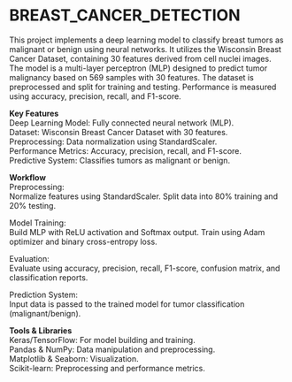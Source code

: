 # BREAST_CANCER_DETECTION
This project implements a deep learning model to classify breast tumors as malignant or benign using neural networks. It utilizes the Wisconsin Breast Cancer Dataset, containing 30 features derived from cell nuclei images.
<br>
The model is a multi-layer perceptron (MLP) designed to predict tumor malignancy based on 569 samples with 30 features. The dataset is preprocessed and split for training and testing. Performance is measured using accuracy, precision, recall, and F1-score.
<br>

<b>Key Features</b>
<br>
Deep Learning Model: Fully connected neural network (MLP).
<br>
Dataset: Wisconsin Breast Cancer Dataset with 30 features.
<br>
Preprocessing: Data normalization using StandardScaler.
<br>
Performance Metrics: Accuracy, precision, recall, and F1-score.
<br>
Predictive System: Classifies tumors as malignant or benign.
<br>

<b>Workflow</b>
<br>
Preprocessing:
<br>
Normalize features using StandardScaler.
Split data into 80% training and 20% testing.
<br>

Model Training:
<br>
Build MLP with ReLU activation and Softmax output.
Train using Adam optimizer and binary cross-entropy loss.
<br>

Evaluation:
<br>
Evaluate using accuracy, precision, recall, F1-score, confusion matrix, and classification reports.
<br>

Prediction System:
<br>
Input data is passed to the trained model for tumor classification (malignant/benign).
<br>

<b>Tools & Libraries</b>
<br>
Keras/TensorFlow: For model building and training.<br>
Pandas & NumPy: Data manipulation and preprocessing.<br>
Matplotlib & Seaborn: Visualization.<br>
Scikit-learn: Preprocessing and performance metrics.<br>
